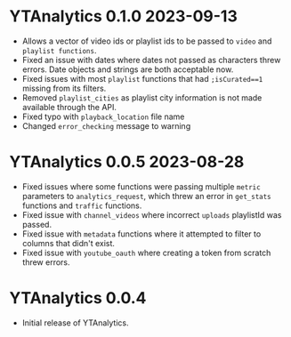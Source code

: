 # YTAnalytics 0.1.0 2023-09-13
* Allows a vector of video ids or playlist ids to  be passed to `video` and `playlist functions`.
* Fixed an issue with dates where dates not passed as characters threw errors. Date objects and strings are both acceptable now.
* Fixed issues with most `playlist` functions that had `;isCurated==1` missing from its filters.
* Removed `playlist_cities` as playlist city information is not made available through the API.
* Fixed typo with `playback_location` file name
* Changed `error_checking` message to warning


# YTAnalytics 0.0.5 2023-08-28
* Fixed issues where some functions were passing multiple `metric` parameters to `analytics_request`, which threw an error in `get_stats` functions and `traffic` functions.
* Fixed issue with `channel_videos` where incorrect `uploads` playlistId was passed.
* Fixed issue with `metadata` functions where it attempted to filter to columns that didn't exist.
* Fixed issue with `youtube_oauth` where creating a token from scratch threw errors.


# YTAnalytics 0.0.4
* Initial release of YTAnalytics.
